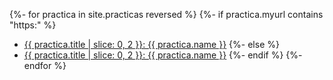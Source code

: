 {%- for practica in site.practicas reversed %}
{%- if practica.myurl contains "https:" %}
*  <a href="{{ practica.myurl }}">{{ practica.title | slice: 0, 2  }}:  {{ practica.name }}</a> 
{%- else %}
*  <a href="{{site.baseurl}}{{ practica.myurl }}">{{ practica.title | slice: 0, 2  }}:  {{ practica.name }}</a> 
{%- endif %}
{%- endfor %}

